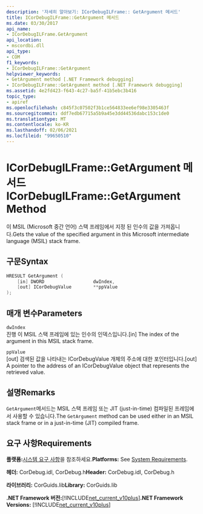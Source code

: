 ```yaml
---
description: '자세히 알아보기: ICorDebugILFrame:: GetArgument 메서드'
title: ICorDebugILFrame::GetArgument 메서드
ms.date: 03/30/2017
api_name:
- ICorDebugILFrame.GetArgument
api_location:
- mscordbi.dll
api_type:
- COM
f1_keywords:
- ICorDebugILFrame::GetArgument
helpviewer_keywords:
- GetArgument method [.NET Framework debugging]
- ICorDebugILFrame::GetArgument method [.NET Framework debugging]
ms.assetid: 4e2fd423-f643-4c27-ba5f-41b5ebc3b416
topic_type:
- apiref
ms.openlocfilehash: c845f3c07502f3b1ce564833ee6ef98e3305463f
ms.sourcegitcommit: ddf7edb67715a5b9a45e3dd44536dabc153c1de0
ms.translationtype: MT
ms.contentlocale: ko-KR
ms.lasthandoff: 02/06/2021
ms.locfileid: "99650510"
---
```

# <a name="icordebugilframegetargument-method"></a><span data-ttu-id="e3a63-103">ICorDebugILFrame::GetArgument 메서드</span><span class="sxs-lookup"><span data-stu-id="e3a63-103">ICorDebugILFrame::GetArgument Method</span></span>

<span data-ttu-id="e3a63-104">이 MSIL (Microsoft 중간 언어) 스택 프레임에서 지정 된 인수의 값을 가져옵니다.</span><span class="sxs-lookup"><span data-stu-id="e3a63-104">Gets the value of the specified argument in this Microsoft intermediate language (MSIL) stack frame.</span></span>  
  
## <a name="syntax"></a><span data-ttu-id="e3a63-105">구문</span><span class="sxs-lookup"><span data-stu-id="e3a63-105">Syntax</span></span>  
  
```cpp  
HRESULT GetArgument (  
    [in] DWORD                  dwIndex,  
    [out] ICorDebugValue        **ppValue  
);  
```  
  
## <a name="parameters"></a><span data-ttu-id="e3a63-106">매개 변수</span><span class="sxs-lookup"><span data-stu-id="e3a63-106">Parameters</span></span>  

 `dwIndex`  
 <span data-ttu-id="e3a63-107">진행 이 MSIL 스택 프레임에 있는 인수의 인덱스입니다.</span><span class="sxs-lookup"><span data-stu-id="e3a63-107">[in] The index of the argument in this MSIL stack frame.</span></span>  
  
 `ppValue`  
 <span data-ttu-id="e3a63-108">[out] 검색된 값을 나타내는 ICorDebugValue 개체의 주소에 대한 포인터입니다.</span><span class="sxs-lookup"><span data-stu-id="e3a63-108">[out] A pointer to the address of an ICorDebugValue object that represents the retrieved value.</span></span>  
  
## <a name="remarks"></a><span data-ttu-id="e3a63-109">설명</span><span class="sxs-lookup"><span data-stu-id="e3a63-109">Remarks</span></span>  

 <span data-ttu-id="e3a63-110">`GetArgument`메서드는 MSIL 스택 프레임 또는 JIT (just-in-time) 컴파일된 프레임에서 사용할 수 있습니다.</span><span class="sxs-lookup"><span data-stu-id="e3a63-110">The `GetArgument` method can be used either in an MSIL stack frame or in a just-in-time (JIT) compiled frame.</span></span>  
  
## <a name="requirements"></a><span data-ttu-id="e3a63-111">요구 사항</span><span class="sxs-lookup"><span data-stu-id="e3a63-111">Requirements</span></span>  

 <span data-ttu-id="e3a63-112">**플랫폼:**[시스템 요구 사항](../../get-started/system-requirements.md)을 참조하세요.</span><span class="sxs-lookup"><span data-stu-id="e3a63-112">**Platforms:** See [System Requirements](../../get-started/system-requirements.md).</span></span>  
  
 <span data-ttu-id="e3a63-113">**헤더:** CorDebug.idl, CorDebug.h</span><span class="sxs-lookup"><span data-stu-id="e3a63-113">**Header:** CorDebug.idl, CorDebug.h</span></span>  
  
 <span data-ttu-id="e3a63-114">**라이브러리:** CorGuids.lib</span><span class="sxs-lookup"><span data-stu-id="e3a63-114">**Library:** CorGuids.lib</span></span>  
  
 <span data-ttu-id="e3a63-115">**.NET Framework 버전:**[!INCLUDE[net_current_v10plus](../../../../includes/net-current-v10plus-md.md)]</span><span class="sxs-lookup"><span data-stu-id="e3a63-115">**.NET Framework Versions:** [!INCLUDE[net_current_v10plus](../../../../includes/net-current-v10plus-md.md)]</span></span>
